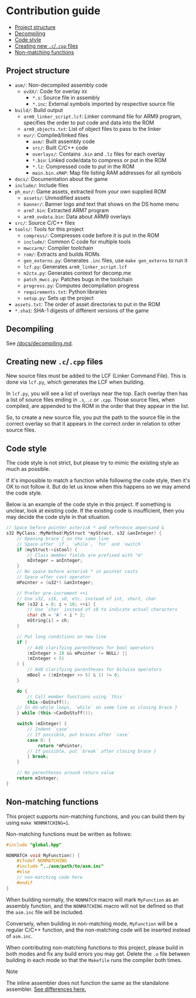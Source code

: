 # Contribution guide
- [Project structure](#project-structure)
- [Decompiling](#decompiling)
- [Code style](#code-style)
- [Creating new `.c`/`.cpp` files](#creating-new-ccpp-files)
- [Non-matching functions](#non-matching-functions)

## Project structure
- `asm/`: Non-decompiled assembly code
    - `ovXX/`: Code for overlay `XX`
        - `*.s`: Source file in assembly
        - `*.inc`: External symbols imported by respective source file
- `build/`: Build output
    - `arm9_linker_script.lcf`: Linker command file for ARM9 program, specifies the order to put code and data into the ROM
    - `arm9_objects.txt`: List of object files to pass to the linker
    - `eur/`: Compiled/linked files
        - `asm/`: Built assembly code
        - `src/`: Built C/C++ code
        - `overlays/`: Contains `.bin` and `.lz` files for each overlay
        - `*.bin`: Linked code/data to compress or put in the ROM
        - `*.lz`: Compressed code to put in the ROM
        - `main.bin.xMAP`: Map file listing RAM addresses for all symbols
- `docs/`: Documentation about the game
- `include/`: Include files
- `ph_eur/`: Game assets, extracted from your own supplied ROM
    - `assets/`: Unmodified assets
    - `banner/`: Banner logo and text that shows on the DS home menu
    - `arm7.bin`: Extracted ARM7 program
    - `arm9_ovdata.bin`: Data about ARM9 overlays
- `src/`: Source C/C++ files
- `tools/`: Tools for this project
    - `compress/`: Compresses code before it is put in the ROM
    - `include/`: Common C code for multiple tools
    - `mwccarm/`: Compiler toolchain
    - `rom/`: Extracts and builds ROMs
    - `gen_externs.py`: Generates `.inc` files, use `make gen_externs` to run it
    - `lcf.py`: Generates `arm9_linker_script.lcf`
    - `m2ctx.py`: Generates context for decomp.me
    - `patch_mwcc.py`: Patches bugs in the toolchain
    - `progress.py`: Computes decompilation progress
    - `requirements.txt`: Python libraries
    - `setup.py`: Sets up the project
- `assets.txt`: The order of asset directories to put in the ROM
- `*.sha1`: SHA-1 digests of different versions of the game

## Decompiling
See [/docs/decompiling.md](/docs/decompiling.md).

## Creating new `.c`/`.cpp` files
New source files must be added to the LCF (Linker Command File). This is done via `lcf.py`, which generates the LCF when
building.

In `lcf.py`, you will see a list of overlays near the top. Each overlay then has a list of source files ending in `.s`, `.c` or
`.cpp`. Those source files, when compiled, are appended to the ROM in the order that they appear in the list.

So, to create a new source file, you put the path to the source file in the correct overlay so that it appears in the correct
order in relation to other source files.

## Code style
The code style is not strict, but please try to mimic the existing style as much as possible.

If it's impossible to match a function while following the code style, then it's OK to not follow it. But do let us know when
this happens so we may amend the code style.

Below is an example of the code style in this project. If something is unclear, look at existing code. If the existing code is
insufficient, then you may decide the code style in that situation.
```cpp
// Space before pointer asterisk * and reference ampersand &
s32 MyClass::MyMethod(MyStruct *myStruct, s32 &anInteger) {
    // Opening brace { on the same line
    // Space after `if`, `while`, `for` and `switch`
    if (myStruct->isCool) {
        // Class member fields are prefixed with "m"
        mInteger = anInteger;
    }
    // No space before asterisk * in pointer casts
    // Space after cast operator
    mPointer = (u32*) &anInteger;

    // Prefer pre-increment ++i
    // Use s32, s16, s8, etc. instead of int, short, char
    for (s32 i = 0; i < 10; ++i) {
        // Use `char` instead of s8 to indicate actual characters
        char ch = 'A' + i * 2;
        mString[i] = ch;
    }

    // Put long conditions on new line
    if (
        // Add clarifying parentheses for bool operators
        (mInteger > 10 && mPointer != NULL) ||
        (mInteger < 5)
    ) {
        // Add clarifying parentheses for bitwise operators
        mBool = ((mInteger >> 5) & 1) != 0;
    }

    do {
        // Call member functions using `this`
        this->DoStuff();
    // In do-while loops, `while` on same line as closing brace }
    } while (this->CanDoStuff());

    switch (mInteger) {
        // Indent `case`
        // If possible, put braces after `case`
        case 8: {
            return *mPointer;
        // If possible, put `break` after closing brace }
        } break;
    }

    // No parentheses around return value
    return mInteger;
}
```

## Non-matching functions
This project supports non-matching functions, and you can build them by using `make NONMATCHING=1`.

Non-matching functions must be written as follows:
```cpp
#include "global.hpp"

NONMATCH void MyFunction() {
    #ifndef NONMATCHING
    #include "../asm/path/to/asm.inc"
    #else
    // non-matching code here
    #endif
}
```

When building normally, the `NONMATCH` macro will mark `MyFunction` as an assembly function, and the `NONMATCHING` macro will
not be defined so that the `asm.inc` file will be included.

Conversely, when building in non-matching mode, `MyFunction` will be a regular C/C++ function, and the non-matching code will
be inserted instead of `asm.inc`.

When contributing non-matching functions to this project, please build in both modes and fix any build errors you may get.
Delete the `.o` file between building in each mode so that the `Makefile` runs the compiler both times.

> [!NOTE] 
> The inline assembler does not function the same as the standalone assembler. [See differences here.](docs/inline_assembler.md#differences-from-standalone-assembler)
